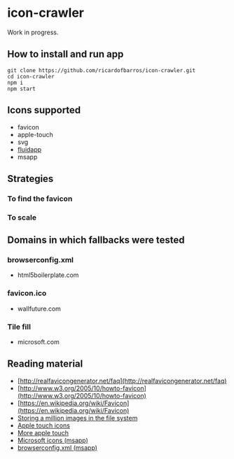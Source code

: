 # icon-crawler

Work in progress.

## How to install and run app

```shel
git clone https://github.com/ricardofbarros/icon-crawler.git
cd icon-crawler
npm i
npm start
```

## Icons supported
- favicon
- apple-touch
- svg
- [fluidapp](http://fluidapp.com/)
- msapp

## Strategies

### To find the favicon

### To scale

## Domains in which fallbacks were tested

### browserconfig.xml
- html5boilerplate.com

### favicon.ico
- wallfuture.com

### Tile fill
- microsoft.com

## Reading material

- [http://realfavicongenerator.net/faq](http://realfavicongenerator.net/faq)
- [http://www.w3.org/2005/10/howto-favicon](http://www.w3.org/2005/10/howto-favicon)
- [https://en.wikipedia.org/wiki/Favicon](https://en.wikipedia.org/wiki/Favicon)
- [Storing a million images in the file system](http://serverfault.com/questions/95444/storing-a-million-images-in-the-filesystem)
- [Apple touch icons](https://developer.apple.com/library/ios/documentation/AppleApplications/Reference/SafariWebContent/ConfiguringWebApplications/ConfiguringWebApplications.html)
- [More apple touch](https://realfavicongenerator.net/blog/apple-touch-icon-the-good-the-bad-the-ugly/)
- [Microsoft icons (msapp)](https://msdn.microsoft.com/en-us/library/dn255024.aspx)
- [browserconfig.xml (msapp)](http://stackoverflow.com/a/26626329/2862991)
